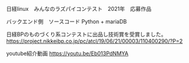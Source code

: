 日経linux　みんなのラズパイコンテスト　2021年　応募作品

バックエンド側　ソースコード 
Python + mariaDB

日経BPのものづくり系コンテストに出品し技術賞を受賞しました。 https://project.nikkeibp.co.jp/pc/atcl/19/06/21/00003/110400290/?P=2

youtube紹介動画 https://youtu.be/Eb013PdNMYA

